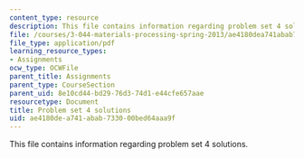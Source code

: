 ```yaml
---
content_type: resource
description: This file contains information regarding problem set 4 solutions.
file: /courses/3-044-materials-processing-spring-2013/ae4180dea741abab733000bed64aaa9f_MIT3_044S13_pset4solns.pdf
file_type: application/pdf
learning_resource_types:
- Assignments
ocw_type: OCWFile
parent_title: Assignments
parent_type: CourseSection
parent_uid: 8e10cd44-bd29-76d3-74d1-e44cfe657aae
resourcetype: Document
title: Problem set 4 solutions
uid: ae4180de-a741-abab-7330-00bed64aaa9f
---
```

This file contains information regarding problem set 4 solutions.

